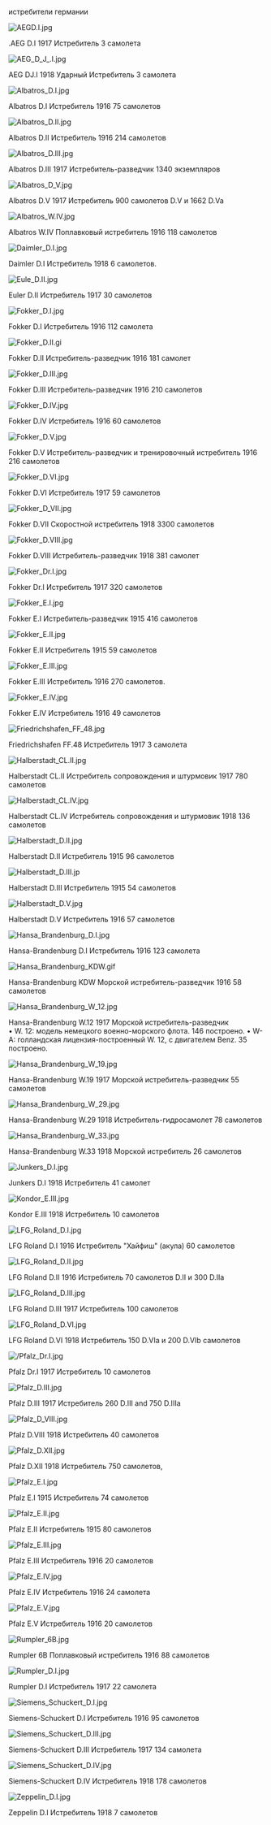истребители германии

![AEGD.I.jpg](./AEGD.I.jpg "AEGD.I.jpg")

 .AEG D.I  1917 	Истребитель 3 самолета
 
![AEG_D_J_.I.jpg](./AEG_D_J_.I.jpg "AEG_D_J_.I.jpg")

AEG DJ.I   1918  Ударный 	   Истребитель   3 самолета

![Albatros_D.I.jpg](./Albatros_D.I.jpg "Albatros_D.I.jpg")

Albatros D.I Истребитель   1916 75 самолетов

![Albatros_D.II.jpg](./Albatros_D.II.jpg "Albatros_D.II.jpg")

Albatros D.II Истребитель   1916   214 самолетов

![Albatros_D.III.jpg](./Albatros_D.III.jpg "Albatros_D.III.jpg")

Albatros D.III   1917 Истребитель-разведчик 1340 экземпляров 

![Albatros_D_V.jpg](./Albatros_D_V.jpg "Albatros_D_V.jpg")

Albatros D.V 1917  Истребитель 900 самолетов D.V и 1662 D.Va

![Albatros_W.IV.jpg](./Albatros_W.IV.jpg "Albatros_W.IV.jpg")

Albatros W.IV Поплавковый истребитель  1916   118 самолетов

![Daimler_D.I.jpg](./Daimler_D.I.jpg "Daimler_D.I.jpg")

Daimler D.I Истребитель  1918 6 самолетов.

![Eule_D.II.jpg](./Eule_D.II.jpg "Eule_D.II.jpg")

Euler D.II Истребитель  1917  30   самолетов

![Fokker_D.I.jpg](./Fokker_D.I.jpg "Fokker_D.I.jpg")

Fokker D.I   Истребитель  1916   112 самолета   

![Fokker_D.II.gi](./Fokker_D.II.gif "Fokker_D.II.gi")

Fokker D.II      Истребитель-разведчик 1916  181 самолет

![Fokker_D.III.jpg](./Fokker_D.III.jpg "Fokker_D.III.jpg")

Fokker D.III    Истребитель-разведчик 1916   210  самолетов

![Fokker_D.IV.jpg](./Fokker_D.IV.jpg "Fokker_D.IV.jpg")

Fokker D.IV Истребитель  1916    60 самолетов

![Fokker_D.V.jpg](./Fokker_D.V.jpg "Fokker_D.V.jpg")

Fokker D.V     Истребитель-разведчик и тренировочный истребитель 1916  216 самолетов

![Fokker_D.VI.jpg](./Fokker_D.VI.jpg "Fokker_D.VI.jpg")

Fokker D.VI Истребитель  1917    59 самолетов  

![Fokker_D_VII.jpg](./Fokker_D_VII.jpg "Fokker_D_VII.jpg")

Fokker D.VII Скоростной истребитель 1918  3300 самолетов  

![Fokker_D.VIII.jpg](./Fokker_D.VIII.jpg "Fokker_D.VIII.jpg")

Fokker D.VIII Истребитель-разведчик   1918 381 самолет

![Fokker_Dr.I.jpg](./Fokker_Dr.I.jpg "Fokker_Dr.I.jpg")

Fokker Dr.I Истребитель   1917 320 самолетов

![Fokker_E.I.jpg](./Fokker_E.I.jpg "Fokker_E.I.jpg")

Fokker E.I Истребитель-разведчик  1915   416 самолетов

![Fokker_E.II.jpg](./Fokker_E.II.jpg "Fokker_E.II.jpg")

Fokker E.II Истребитель   1915 59 самолетов

![Fokker_E.III.jpg](./Fokker_E.III.jpg "Fokker_E.III.jpg")

Fokker E.III Истребитель   1916 270 самолетов.

![Fokker_E.IV.jpg](./Fokker_E.IV.jpg "Fokker_E.IV.jpg")

Fokker E.IV Истребитель  1916  49 самолетов

![Friedrichshafen_FF_48.jpg](./Friedrichshafen_FF_48.jpg "Friedrichshafen_FF_48.jpg")

Friedrichshafen FF.48 Истребитель     1917 3  самолета

![Halberstadt_CL.II.jpg](./Halberstadt_CL.II.jpg "Halberstadt_CL.II.jpg")

Halberstadt CL.II Истребитель сопровождения и штурмовик    1917   780 самолетов

![Halberstadt_CL.IV.jpg](./Halberstadt_CL.IV.jpg "Halberstadt_CL.IV.jpg")

Halberstadt CL.IV Истребитель сопровождения и штурмовик      1918  136 самолетов

![Halberstadt_D.II.jpg](./Halberstadt_D.II.jpg "Halberstadt_D.II.jpg")

Halberstadt D.II Истребитель       1915  96 самолетов

![Halberstadt_D.III.jp](./Halberstadt_D.III.jpg "Halberstadt_D.III.jp")

Halberstadt D.III Истребитель    1915  54 самолетов

![Halberstadt_D.V.jpg](./Halberstadt_D.V.jpg "Halberstadt_D.V.jpg")

Halberstadt D.V Истребитель   1916   57 самолетов

![Hansa_Brandenburg_D.I.jpg](./Hansa_Brandenburg_D.I.jpg "Hansa_Brandenburg_D.I.jpg")

Hansa-Brandenburg D.I Истребитель  1916 123 самолета

![Hansa_Brandenburg_KDW.gif](./Hansa_Brandenburg_KDW.gif "Hansa_Brandenburg_KDW.giff")

Hansa-Brandenburg KDW Морской истребитель-разведчик   1916
58 самолетов

![Hansa_Brandenburg_W_12.jpg](./Hansa_Brandenburg_W_12.jpg "Hansa_Brandenburg_W_12.jpg")

Hansa-Brandenburg W.12   1917
Морской истребитель-разведчик   
•	W. 12: модель немецкого военно-морского флота. 146 построено.
•	W-A: голландская лицензия-построенный W. 12, с двигателем Benz. 35 построено.

![Hansa_Brandenburg_W_19.jpg](./Hansa_Brandenburg_W_19.jpg "Hansa_Brandenburg_W_19.jpg")

Hansa-Brandenburg W.19  1917   Морской истребитель-разведчик  55 самолетов

![Hansa_Brandenburg_W_29.jpg](./Hansa_Brandenburg_W_29.jpg "Hansa_Brandenburg_W_29.jpg")

Hansa-Brandenburg W.29   1918  Истребитель-гидросамолет
78 самолетов

![Hansa_Brandenburg_W_33.jpg](./Hansa_Brandenburg_W_33.jpg "Hansa_Brandenburg_W_33.jpg")

Hansa-Brandenburg W.33    1918  Морской истребитель   26 самолетов

![Junkers_D.I.jpg](./Junkers_D.I.jpg "Junkers_D.I.jpg")

Junkers D.I  1918   Истребитель 41 самолет 

![Kondor_E.III.jpg](./Kondor_E.III.jpg "Kondor_E.III.jpg")

Kondor E.III    1918 Истребитель 10 самолетов

![LFG_Roland_D.I.jpg](./LFG_Roland_D.I.jpg "LFG_Roland_D.I.jpg")

LFG Roland D.I  1916  Истребитель  "Хайфиш" (акула)
60 самолетов

![LFG_Roland_D.II.jpg](./LFG_Roland_D.II.jpg "LFG_Roland_D.II.jpg")

LFG Roland D.II   1916   Истребитель     70 самолетов D.II и 300 D.IIa

![LFG_Roland_D.III.jpg](./LFG_Roland_D.III.jpg "LFG_Roland_D.III.jpg")

LFG Roland D.III    1917  Истребитель  100 самолетов

![LFG_Roland_D.VI.jpg ](./LFG_Roland_D.VI.jpg "LFG_Roland_D.VI.jpg ")

LFG Roland D.VI    1918  Истребитель   150 D.VIa и 200 D.VIb самолетов

![/Pfalz_Dr.I.jpg](./Pfalz_Dr.I.jpg "/Pfalz_Dr.I.jpg")

Pfalz Dr.I   1917  Истребитель      10 самолетов

![Pfalz_D.III.jpg](./Pfalz_D.III.jpg "Pfalz_D.III.jpg")

Pfalz D.III   1917 Истребитель   260 D.III and 750 D.IIIa

![Pfalz_D_VIII.jpg](./Pfalz_D_VIII.jpg "Pfalz_D_VIII.jpg")

Pfalz D.VIII   1918  Истребитель   40 самолетов

![Pfalz_D.ХII.jpg](./Pfalz_D.ХII.jpg "Pfalz_D.ХII.jpg")

Pfalz D.ХII   1918  Истребитель     750 самолетов, 

![Pfalz_E.I.jpg](./Pfalz_E.I.jpg "Pfalz_E.I.jpg")

Pfalz E.I    1915 Истребитель  74 самолетов

![Pfalz_E.II.jpg](./Pfalz_E.II.jpg "Pfalz_E.II.jpg")

Pfalz E.II Истребитель   1915     80 самолетов

![Pfalz_E.III.jpg](./Pfalz_E.III.jpg "Pfalz_E.III.jpg")

Pfalz E.III Истребитель  1916  20  самолетов

![Pfalz_E.IV.jpg](./Pfalz_E.IV.jpg "Pfalz_E.IV.jpg")

Pfalz E.IV Истребитель  1916  24 самолета

![Pfalz_E.V.jpg](./Pfalz_E.V.jpg "Pfalz_E.V.jpg")

Pfalz E.V Истребитель  1916  20   самолетов   

![Rumpler_6B.jpg](./Rumpler_6B.jpg "Rumpler_6B.jpg")

Rumpler 6B Поплавковый истребитель  1916      88 самолетов 

![Rumpler_D.I.jpg](./Rumpler_D.I.jpg "Rumpler_D.I.jpg")

Rumpler D.I  Истребитель  1917 22 самолета 

![Siemens_Schuckert_D.I.jpg](./Siemens_Schuckert_D.I.jpg "Siemens_Schuckert_D.I.jpg")

 Siemens-Schuckert D.I Истребитель 1916   95 самолетов 

![Siemens_Schuckert_D.III.jpg](./Siemens_Schuckert_D.III.jpg "Siemens_Schuckert_D.III.jpg")

Siemens-Schuckert D.III Истребитель  1917 134 самолета

![Siemens_Schuckert_D.IV.jpg](./Siemens_Schuckert_D.IV.jpg "Siemens_Schuckert_D.IV.jpg")

Siemens-Schuckert D.IV Истребитель 1918       178 самолетов

![Zeppelin_D.I.jpg](./Zeppelin_D.I.jpg "Zeppelin_D.I.jpg")

Zeppelin D.I Истребитель  1918  7 самолетов

